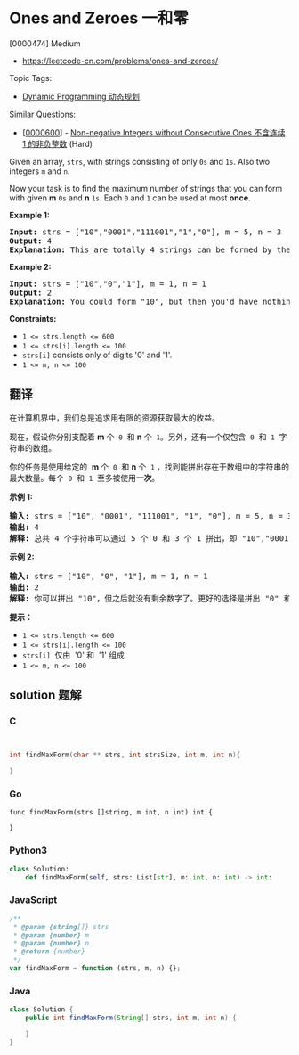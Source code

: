 # Ones and Zeroes 一和零

[0000474] Medium

- https://leetcode-cn.com/problems/ones-and-zeroes/

Topic Tags:

- [Dynamic Programming 动态规划](https://leetcode-cn.com/tag/dynamic-programming/)

Similar Questions:

- [[0000600](https://leetcode-cn.com/problems/non-negative-integers-without-consecutive-ones/)] - [Non-negative Integers without Consecutive Ones 不含连续 1 的非负整数](./0000600.non-negative-integers-without-consecutive-ones.md) (Hard)

Given an array, `strs`, with strings consisting of only `0s` and `1s`. Also two integers `m` and `n`.

Now your task is to find the maximum number of strings that you can form with given **m** `0s` and **n** `1s`. Each `0` and `1` can be used at most **once**.

**Example 1:**

<pre><strong>Input:</strong> strs = ["10","0001","111001","1","0"], m = 5, n = 3
<strong>Output:</strong> 4
<strong>Explanation:</strong> This are totally 4 strings can be formed by the using of 5 0s and 3 1s, which are "10","0001","1","0".
</pre>

**Example 2:**

<pre><strong>Input:</strong> strs = ["10","0","1"], m = 1, n = 1
<strong>Output:</strong> 2
<b>Explanation:</b> You could form "10", but then you'd have nothing left. Better form "0" and "1".
</pre>

**Constraints:**

- `1 <= strs.length <= 600`
- `1 <= strs[i].length <= 100`
- `strs[i]` consists only of digits '0' and '1'.
- `1 <= m, n <= 100`

## 翻译

在计算机界中，我们总是追求用有限的资源获取最大的收益。

现在，假设你分别支配着 **m** 个  `0`  和 **n** 个  `1`。另外，还有一个仅包含  `0`  和  `1`  字符串的数组。

你的任务是使用给定的  **m** 个  `0`  和 **n** 个  `1` ，找到能拼出存在于数组中的字符串的最大数量。每个  `0`  和  `1`  至多被使用**一次**。

**示例 1:**

<pre><strong>输入:</strong> strs = ["10", "0001", "111001", "1", "0"], m = 5, n = 3
<strong>输出:</strong> 4
<strong>解释:</strong> 总共 4 个字符串可以通过 5 个 0 和 3 个 1 拼出，即 "10","0001","1","0" 。
</pre>

**示例 2:**

<pre><strong>输入:</strong> strs = ["10", "0", "1"], m = 1, n = 1
<strong>输出:</strong> 2
<strong>解释:</strong> 你可以拼出 "10"，但之后就没有剩余数字了。更好的选择是拼出 "0" 和 "1" 。
</pre>

**提示：**

- `1 <= strs.length <= 600`
- `1 <= strs[i].length <= 100`
- `strs[i]`  仅由  '0' 和  '1' 组成
- `1 <= m, n <= 100`

## solution 题解

### C

```c


int findMaxForm(char ** strs, int strsSize, int m, int n){

}
```

### Go

```golang
func findMaxForm(strs []string, m int, n int) int {

}
```

### Python3

```python
class Solution:
    def findMaxForm(self, strs: List[str], m: int, n: int) -> int:
```

### JavaScript

```javascript
/**
 * @param {string[]} strs
 * @param {number} m
 * @param {number} n
 * @return {number}
 */
var findMaxForm = function (strs, m, n) {};
```

### Java

```java
class Solution {
    public int findMaxForm(String[] strs, int m, int n) {

    }
}
```
